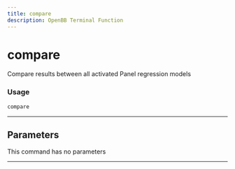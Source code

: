 ```yaml
---
title: compare
description: OpenBB Terminal Function
---
```


# compare

Compare results between all activated Panel regression models

### Usage

```python
compare
```

---

## Parameters

This command has no parameters


---
